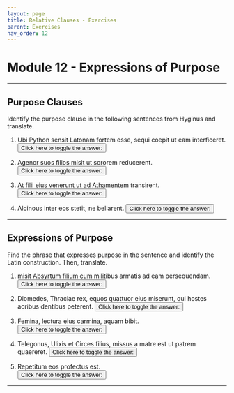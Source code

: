 ```yaml
---
layout: page
title: Relative Clauses - Exercises
parent: Exercises
nav_order: 12
---
```


# Module 12 - Expressions of Purpose

***

## Purpose Clauses

Identify the purpose clause in the following sentences from Hyginus and translate.

1. Ubi Python sensit Latonam fortem esse, sequi coepit ut eam interficeret.   
<button onclick="toggleDisplay('prac1')">Click here to toggle the answer:</button> <span style="display: none;" id="prac1">"ut eam inteficeret; When Python understood that Lato was strong, he began to follow her in order to kill her."</span>

2. Agenor suos filios misit ut sororem reducerent.   
<button onclick="toggleDisplay('prac2')">Click here to toggle the answer:</button> <span style="display: none;" id="prac2">"ut sororem reducerent; Agenor sent his own sons to bring back their sister."</span>

3. At filii eius venerunt ut ad Athamentem transirent.   
<button onclick="toggleDisplay('prac3')">Click here to toggle the answer:</button> <span style="display: none;" id="prac3">"ut ad Athamentem transirent; But his brothers came so that they could cross over to Athamas."</span>

4. Alcinous inter eos stetit, ne bellarent.
<button onclick="toggleDisplay('prac4')">Click here to toggle the answer:</button> <span style="display: none;" id="prac4">"ne bellarent; Alcinous stood between them so that they not go to war."</span>

***

## Expressions of Purpose

Find the phrase that expresses purpose in the sentence and identify the Latin construction. Then, translate.

1. misit Absyrtum filium cum militibus armatis ad eam persequendam.   
<button onclick="toggleDisplay('prac5')">Click here to toggle the answer:</button> <span style="display: none;" id="prac5">"ad eam persequendam; GRG with preposition; He sent Absyrtus, his son, with armed soldiers to attack her."</span>

2. Diomedes, Thraciae rex, equos quattuor eius miserunt, qui hostes acribus dentibus peterent.
<button onclick="toggleDisplay('prac6')">Click here to toggle the answer:</button> <span style="display: none;" id="prac6">"qui hostes acribus dentibus peterent; relative clause of purpose; Diomedes, the king of Thraces, sent his four horses to attack the enemies with their sharp teeth."</span>

3. Femina, lectura eius carmina, aquam bibit.
<button onclick="toggleDisplay('prac7')">Click here to toggle the answer:</button> <span style="display: none;" id="prac7">"lectura eius carmina; future active participle; The woman, about/in order to recite her song, drinks water."</span>

4. Telegonus, Ulixis et Circes filius, missus a matre est ut patrem quaereret.
<button onclick="toggleDisplay('prac8')">Click here to toggle the answer:</button> <span style="display: none;" id="prac8">"ut genitorem quaereret; purpose clause; Telegonus, the son of Odysseus and Circe, was sent by his mother to find his father."</span>

5. Repetitum eos profectus est.   
<button onclick="toggleDisplay('prac9')">Click here to toggle the answer:</button> <span style="display: none;" id="prac9">"repetitum eos; supine; He set out to find them."</span>

***

<script>
function toggleDisplay(id) {
  const el = document.getElementById(id);
  el.style.display = el.style.display === 'none' ? 'inline' : 'none';
}
</script>
